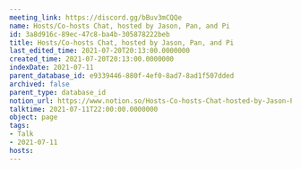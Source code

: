 ```yaml
---
meeting_link: https://discord.gg/bBuv3mCQQe
name: Hosts/Co-hosts Chat, hosted by Jason, Pan, and Pi
id: 3a8d916c-89ec-47c8-ba4b-305878222beb
title: Hosts/Co-hosts Chat, hosted by Jason, Pan, and Pi
last_edited_time: 2021-07-20T20:13:00.0000000
created_time: 2021-07-20T20:13:00.0000000
indexDate: 2021-07-11
parent_database_id: e9339446-880f-4ef0-8ad7-8ad1f507dded
archived: false
parent_type: database_id
notion_url: https://www.notion.so/Hosts-Co-hosts-Chat-hosted-by-Jason-Pan-and-Pi-3a8d916c89ec47c8ba4b305878222beb
talktime: 2021-07-11T22:00:00.0000000
object: page
tags:
- Talk
- 2021-07-11
hosts: 
---
```





